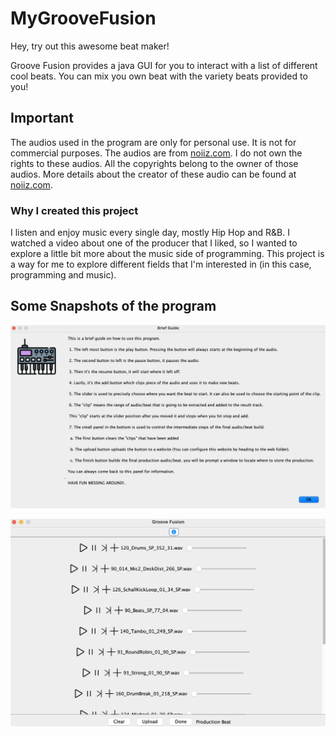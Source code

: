 # MyGrooveFusion
Hey, try out this awesome beat maker! 

Groove Fusion provides a java GUI for you to interact with a list of different cool beats. 
You can mix you own beat with the variety beats provided to you!

## Important
The audios used in the program are only for personal use. It is not for commercial purposes. The audios are from [noiiz.com](www.noiiz.com).
I do not own the rights to these audios. All the copyrights belong to the owner of those audios. More details about the creator of these audio
can be found at [noiiz.com](www.noiiz.com).

### Why I created this project
I listen and enjoy music every single day, mostly Hip Hop and R&B. I watched a video about one of the producer that I liked, so I wanted
to explore a little bit more about the music side of programming. This project is a way for me to explore different fields that I'm interested in
(in this case, programming and music).

## Some Snapshots of the program

![The Guide Page](./app/src/main/resources/images/guide.png "Provide user with a general guideline on using the program")

![The Program Interface](./app/src/main/resources/images/ui.png "User interface of the program.")
